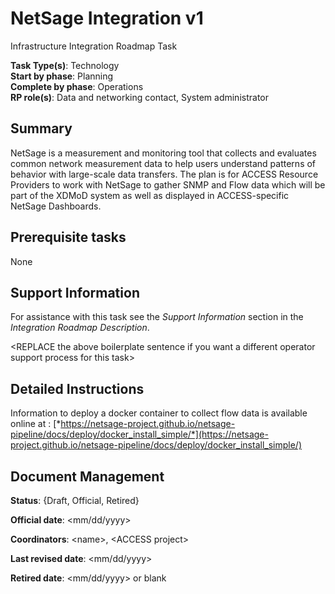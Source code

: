 # NetSage Integration v1

Infrastructure Integration Roadmap Task

**Task Type(s)**: Technology  
**Start by phase**: Planning  
**Complete by phase**: Operations  
**RP role(s)**: Data and networking contact, System administrator

## Summary

NetSage is a measurement and monitoring tool that collects and evaluates common network measurement data to help users understand patterns of behavior with large-scale data transfers. The plan is for ACCESS Resource Providers to work with NetSage to gather SNMP and Flow data which will be part of the XDMoD system as well as displayed in ACCESS-specific NetSage Dashboards.

## Prerequisite tasks

None

## Support Information

For assistance with this task see the *Support Information* section in the *Integration Roadmap Description*.

\<REPLACE the above boilerplate sentence if you want a different operator support process for this task\>

## Detailed Instructions

Information to deploy a docker container to collect flow data is available online at : [*https://netsage-project.github.io/netsage-pipeline/docs/deploy/docker_install_simple/*](https://netsage-project.github.io/netsage-pipeline/docs/deploy/docker_install_simple/)

## Document Management

**Status**: {Draft, Official, Retired}

**Official date**: \<mm/dd/yyyy\>

**Coordinators**: \<name\>, \<ACCESS project\>

**Last revised date**: \<mm/dd/yyyy\>

**Retired date**: \<mm/dd/yyyy\> or blank
